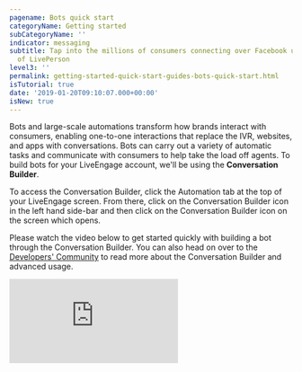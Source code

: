 ```yaml
---
pagename: Bots quick start
categoryName: Getting started
subCategoryName: ''
indicator: messaging
subtitle: Tap into the millions of consumers connecting over Facebook using the power
  of LivePerson
level3: ''
permalink: getting-started-quick-start-guides-bots-quick-start.html
isTutorial: true
date: '2019-01-20T09:10:07.000+00:00'
isNew: true
---
```

Bots and large-scale automations transform how brands interact with consumers, enabling one-to-one interactions that replace the IVR, websites, and apps with conversations. Bots can carry out a variety of automatic tasks and communicate with consumers to help take the load off agents. To build bots for your LiveEngage account, we'll be using the **Conversation Builder**.

To access the Conversation Builder, click the Automation tab at the top of your LiveEngage screen. From there, click on the Conversation Builder icon in the left hand side-bar and then click on the Conversation Builder icon on the screen which opens.

Please watch the video below to get started quickly with building a bot through the Conversation Builder. You can also head on over to the [Developers' Community](https://developers.liveperson.com/conversation-builder-platform-overview.html) to read more about the Conversation Builder and advanced usage.

<iframe style="max-width: 750px;" src="https://player.vimeo.com/video/321978379" frameborder="0" webkitallowfullscreen mozallowfullscreen allowfullscreen></iframe>
